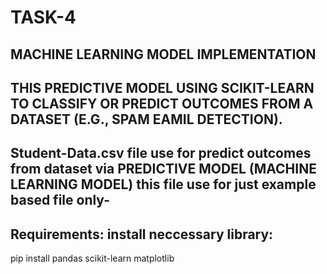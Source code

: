 # TASK-4
MACHINE LEARNING MODEL IMPLEMENTATION
-------------
THIS PREDICTIVE MODEL USING SCIKIT-LEARN TO CLASSIFY OR PREDICT OUTCOMES FROM A DATASET (E.G., SPAM EAMIL DETECTION).
-----------
Student-Data.csv file use for predict outcomes from dataset via PREDICTIVE MODEL (MACHINE LEARNING MODEL)
this file use for just example based file only-
-------------------------------------
Requirements:
install neccessary library:
------------------------
pip install pandas scikit-learn matplotlib
